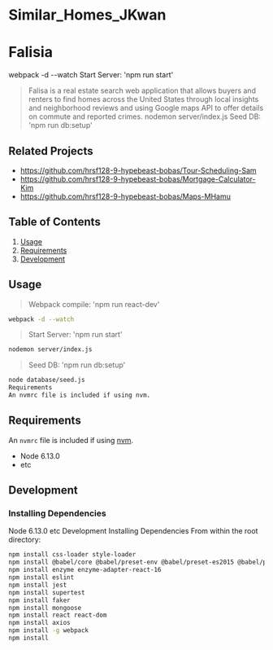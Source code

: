 # Similar_Homes_JKwan

# Falisia

webpack -d --watch
Start Server: 'npm run start'
> Falisa is a real estate search web application that allows buyers and renters to find homes across the United States through local insights and neighborhood reviews and using Google maps API to offer details on commute and reported crimes.
nodemon server/index.js
Seed DB: 'npm run db:setup'
## Related Projects

  - https://github.com/hrsf128-9-hypebeast-bobas/Tour-Scheduling-Sam
  - https://github.com/hrsf128-9-hypebeast-bobas/Mortgage-Calculator-Kim
  - https://github.com/hrsf128-9-hypebeast-bobas/Maps-MHamu

## Table of Contents

1. [Usage](#Usage)
1. [Requirements](#requirements)
1. [Development](#development)

## Usage

> Webpack compile: 'npm run react-dev'
```sh
webpack -d --watch
```
> Start Server: 'npm run start'
```sh
nodemon server/index.js
```
> Seed DB: 'npm run db:setup'
```sh
node database/seed.js
Requirements
An nvmrc file is included if using nvm.
```
## Requirements

An `nvmrc` file is included if using [nvm](https://github.com/creationix/nvm).

- Node 6.13.0
- etc

## Development

### Installing Dependencies

Node 6.13.0
etc
Development
Installing Dependencies
From within the root directory:

```sh
npm install css-loader style-loader
npm install @babel/core @babel/preset-env @babel/preset-es2015 @babel/preset-react
npm install enzyme enzyme-adapter-react-16
npm install eslint
npm install jest
npm install supertest
npm install faker
npm install mongoose
npm install react react-dom
npm install axios
npm install -g webpack
npm install
```
